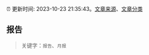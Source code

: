 :alarm_clock: 更新时间: 2023-10-23 21:35:43。[文章来源](/README.md)、[文章分类](/TAGS.md)

## 报告


> 关键字：`报告`、`月报`



